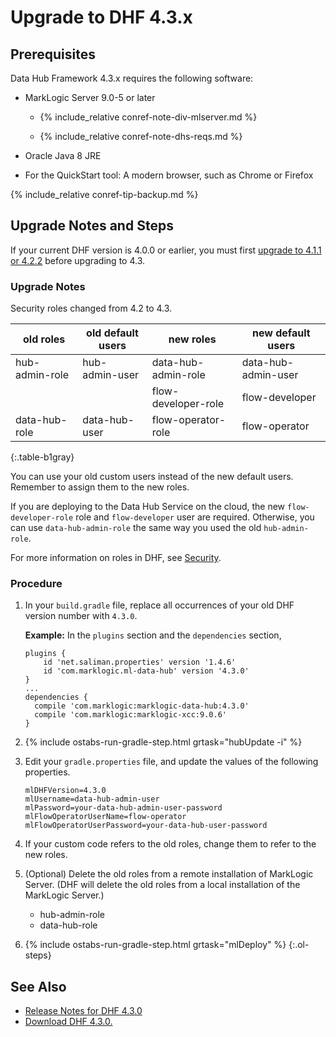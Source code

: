# Upgrade to DHF 4.3.x

## Prerequisites

Data Hub Framework 4.3.x requires the following software:

- MarkLogic Server 9.0-5 or later

  - {% include_relative conref-note-div-mlserver.md %}

  - {% include_relative conref-note-dhs-reqs.md %}

- Oracle Java 8 JRE

- For the QuickStart tool: A modern browser, such as Chrome or Firefox

{% include_relative conref-tip-backup.md %}


## Upgrade Notes and Steps

If your current DHF version is 4.0.0 or earlier, you must first [upgrade to 4.1.1 or 4.2.2]({{site.baseurl}}/upgrade/upgrade-to-4_1_x/) before upgrading to 4.3.


### Upgrade Notes

Security roles changed from 4.2 to 4.3.

  | old roles      | old default users | new roles           | new default users   |
  |---|---|---|---|
  | hub-admin-role | hub-admin-user    | data-hub-admin-role | data-hub-admin-user |
  |                |                   | flow-developer-role | flow-developer      |
  | data-hub-role  | data-hub-user     | flow-operator-role  | flow-operator       |
  {:.table-b1gray}

You can use your old custom users instead of the new default users. Remember to assign them to the new roles.

If you are deploying to the Data Hub Service on the cloud, the new `flow-developer-role` role and `flow-developer` user are required. Otherwise, you can use `data-hub-admin-role` the same way you used the old `hub-admin-role`.

For more information on roles in DHF, see [Security]({{site.baseurl}}/refs/security/).


### Procedure

1. In your `build.gradle` file, replace all occurrences of your old DHF version number with `4.3.0`.

    **Example:** In the `plugins` section and the `dependencies` section,

      ```
      plugins {
          id 'net.saliman.properties' version '1.4.6'
          id 'com.marklogic.ml-data-hub' version '4.3.0'
      }
      ...
      dependencies {
        compile 'com.marklogic:marklogic-data-hub:4.3.0'
        compile 'com.marklogic:marklogic-xcc:9.0.6'
      }
      ```

      <!-- See build script. -->

1. {% include ostabs-run-gradle-step.html grtask="hubUpdate -i" %}

1. Edit your `gradle.properties` file, and update the values of the following properties.

      ```
      mlDHFVersion=4.3.0
      mlUsername=data-hub-admin-user
      mlPassword=your-data-hub-admin-user-password
      mlFlowOperatorUserName=flow-operator
      mlFlowOperatorUserPassword=your-data-hub-user-password
      ```

1. If your custom code refers to the old roles, change them to refer to the new roles.

1. (Optional) Delete the old roles from a remote installation of MarkLogic Server. (DHF will delete the old roles from a local installation of the MarkLogic Server.)

      - hub-admin-role
      - data-hub-role

1. {% include ostabs-run-gradle-step.html grtask="mlDeploy" %}
{:.ol-steps}


## See Also
- [Release Notes for DHF 4.3.0]({{site.baseurl}}/release-notes/release-notes-4_3_x/)
- [Download DHF 4.3.0.](https://github.com/marklogic/marklogic-data-hub/releases/tag/4.3.0)
